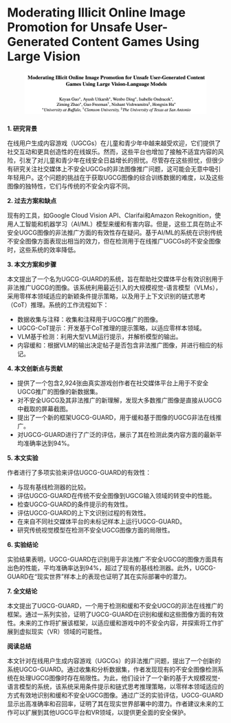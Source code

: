 # Moderating Illicit Online Image Promotion for Unsafe User-Generated Content Games Using Large Vision

<figure><img src="../.gitbook/assets/image (3) (1) (1) (1) (1) (1) (1) (1).png" alt=""><figcaption></figcaption></figure>

####

**1. 研究背景**

在线用户生成内容游戏（UGCGs）在儿童和青少年中越来越受欢迎，它们提供了社交互动和更具创造性的在线娱乐。然而，这些平台也增加了接触不适宜内容的风险，引发了对儿童和青少年在线安全日益增长的担忧。尽管存在这些担忧，但很少有研究关注社交媒体上不安全UGCGs的非法图像推广问题，这可能会无意中吸引年轻用户。这个问题的挑战在于获取UGCG图像的综合训练数据的难度，以及这些图像的独特性，它们与传统的不安全内容不同。

**2. 过去方案和缺点**

现有的工具，如Google Cloud Vision API、Clarifai和Amazon Rekognition，使用人工智能和机器学习（AI/ML）模型来缓和有害内容。但是，这些工具在防止不安全UGCG图像的非法推广方面的有效性存在疑问。基于AI/ML的系统在识别传统不安全图像方面表现出相当的效力，但在检测用于在线推广UGCGs的不安全图像时，这些系统的效率降低。

**3. 本文方案和步骤**

本文提出了一个名为UGCG-GUARD的系统，旨在帮助社交媒体平台有效识别用于非法推广UGCG的图像。该系统利用最近引入的大规模视觉-语言模型（VLMs），采用零样本领域适应的新颖条件提示策略，以及用于上下文识别的链式思考（CoT）推理。系统的工作流程如下：

* 数据收集与注释：收集和注释用于UGCG推广的图像。
* UGCG-CoT提示：开发基于CoT推理的提示策略，以适应零样本领域。
* VLM基于检测：利用大型VLM运行提示，并解析模型的输出。
* 内容缓和：根据VLM的输出决定帖子是否包含非法推广图像，并进行相应的标记。

**4. 本文创新点与贡献**

* 提供了一个包含2,924张由真实游戏创作者在社交媒体平台上用于不安全UGCG推广的图像的新数据集。
* 对不安全UGCG及其非法推广的新理解，发现大多数推广图像是直接从UGCG中截取的屏幕截图。
* 提出了一个新的框架UGCG-GUARD，用于缓和基于图像的UGCG非法在线推广。
* 对UGCG-GUARD进行了广泛的评估，展示了其在检测此类内容方面的最新平均准确率达到94%。

**5. 本文实验**

作者进行了多项实验来评估UGCG-GUARD的有效性：

* 与现有基线检测器的比较。
* 评估UGCG-GUARD在传统不安全图像到UGCG输入领域的转变中的性能。
* 检查UGCG-GUARD的条件提示的有效性。
* 评估UGCG-GUARD的上下文识别过程的有效性。
* 在来自不同社交媒体平台的未标记样本上运行UGCG-GUARD。
* 研究传统视觉模型在检测不安全UGCG图像方面的局限性。

**6. 实验结论**

实验结果表明，UGCG-GUARD在识别用于非法推广不安全UGCG的图像方面具有出色的性能，平均准确率达到94%，超过了现有的基线检测器。此外，UGCG-GUARD在“现实世界”样本上的表现也证明了其在实际部署中的潜力。

**7. 全文结论**

本文提出了UGCG-GUARD，一个用于检测和缓和不安全UGCG的非法在线推广的框架。通过一系列实验，证明了UGCG-GUARD在识别和缓和这些图像方面的有效性。未来的工作将扩展该框架，以适应缓和游戏中的不安全内容，并探索将工作扩展到虚拟现实（VR）领域的可能性。

**阅读总结**

本文针对在线用户生成内容游戏（UGCGs）的非法推广问题，提出了一个创新的系统UGCG-GUARD。通过收集和分析数据集，作者发现现有的不安全图像检测系统在处理UGCG图像时存在局限性。为此，他们设计了一个新的基于大规模视觉-语言模型的系统，该系统采用条件提示和链式思考推理策略，以零样本领域适应的方式有效地识别和缓和不安全UGCG图像。通过广泛的实验评估，UGCG-GUARD显示出高准确率和召回率，证明了其在现实世界部署中的潜力。作者建议未来的工作可以扩展到其他UGCG平台和VR领域，以提供更全面的安全保护。
